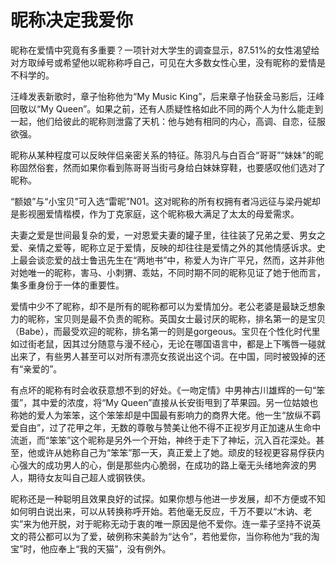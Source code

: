 # 昵称决定我爱你

昵称在爱情中究竟有多重要？一项针对大学生的调查显示，87.51%的女性渴望给对方取绰号或希望他以昵称称呼自己，可见在大多数女性心里，没有昵称的爱情是不科学的。 

汪峰发表新歌时，章子怡称他为“My Music King”，后来章子怡获金马影后，汪峰回敬以“My Queen”。如果之前，还有人质疑性格如此不同的两个人为什么能走到一起，他们给彼此的昵称则泄露了天机：他与她有相同的内心，高调、自恋，征服欲强。 

昵称从某种程度可以反映伴侣亲密关系的特征。陈羽凡与白百合“哥哥”“妹妹”的昵称固然俗套，然而如果你看到陈哥哥当街弓身给白妹妹穿鞋，也要感叹他们选对了昵称。 

“额娘”与“小宝贝”可入选“雷昵”N01。这对昵称的所有权拥有者冯远征与梁丹妮却是影视圈爱情楷模，作为丁克家庭，这个昵称极大满足了太太的母爱需求。 

夫妻之爱是世间最复杂的爱，一对恩爱夫妻的罐子里，往往装了兄弟之爱、男女之爱、亲情之爱等，昵称立足于爱情，反映的却往往是爱情之外的其他情感诉求。史上最会谈恋爱的战士鲁迅先生在“两地书”中，称爱人为许广平兄，然而，这并非他对她唯一的昵称，害马、小刺猬、乖姑，不同时期不同的昵称见证了她于他而言，集多重身份于一体的重要性。 

爱情中少不了昵称，却不是所有的昵称都可以为爱情加分。老公老婆是最缺乏想象力的昵称，宝贝则是最不负责的昵称。英国女士最讨厌的昵称，排名第一的是宝贝（Babe），而最受欢迎的昵称，排名第一的则是gorgeous。宝贝在个性化时代里如过街老鼠，因其过分随意与漫不经心，无论在哪国语言中，都是上下嘴唇一碰就出来了，有些男人甚至可以对所有漂亮女孩说出这个词。在中国，同时被毁掉的还有“亲爱的”。 

有点坏的昵称有时会收获意想不到的好处。《一吻定情》中男神古川雄辉的一句“笨蛋”，其中爱的浓度，将“My Queen”直接从长安街甩到了苹果园。另一位姑娘也称她的爱人为笨笨，这个笨笨却是中国最有影响力的商界大佬。他一生“放纵不羁爱自由”，过了花甲之年，无数的尊敬与赞美让他不得不正视岁月正加速从生命中流逝，而“笨笨”这个昵称是另外一个开始，神终于走下了神坛，沉入百花深处。甚至，他或许从她称自己为“笨笨”那一天，真正爱上了她。顽皮的轻视更容易俘获内心强大的成功男人的心，倒是那些内心脆弱，在成功的路上毫无头绪地奔波的男人，期待女友叫自己超人或钢铁侠。 

昵称还是一种聪明且效果良好的试探。如果你想与他进一步发展，却不方便或不知如何明白说出来，可以从转换称呼开始。若他毫无反应，千万不要以“木讷、老实”来为他开脱，对于昵称无动于衷的唯一原因是他不爱你。连一辈子坚持不说英文的蒋公都可以为了爱，破例称宋美龄为“达令”，若他爱你，当你称他为“我的淘宝”时，他应奉上“我的天猫”，没有例外。